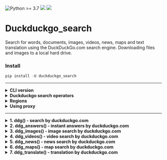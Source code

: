 ![Python >= 3.7](https://img.shields.io/badge/python->=3.7-red.svg) [![](https://badgen.net/github/release/deedy5/duckduckgo_search)](https://github.com/deedy5/duckduckgo_search/releases) [![](https://badge.fury.io/py/duckduckgo-search.svg)](https://pypi.org/project/duckduckgo-search)
# Duckduckgo_search

Search for words, documents, images, videos, news, maps and text translation using the DuckDuckGo.com search engine. Downloading files and images to a local hard drive.

### Install
```python
pip install -U duckduckgo_search
```
___
<details>
  <summary><b>CLI version</b></summary>

```python3
ddgs --help
```
or
```python3
python -m duckduckgo_search --help
```

**CLI examples:**

*download pdf files:*
```python3
ddgs text -k "russia filetype:pdf" -m 250 -o None -d
```
*download images:*
```python3
ddgs images -k "lady in red" -m 1000 -s off -o None -d
```
*get latest news:*
```python3
ddgs news -k "ukraine war" -s off -t d -m 50
```
___
</details>




<details>
  <summary><b>Duckduckgo search operators</b></summary>

| Keywords example |	Result|
| ---     | ---   |
| cats dogs |	Results about cats or dogs |
| "cats and dogs" |	Results for exact term "cats and dogs". If no results are found, related results are shown. |
| cats -dogs |	Fewer dogs in results |
| cats +dogs |	More dogs in results |
| cats filetype:pdf |	PDFs about cats. Supported file types: pdf, doc(x), xls(x), ppt(x), html |
| dogs site:example.com  |	Pages about dogs from example.com |
| cats -site:example.com |	Pages about cats, excluding example.com |
| intitle:dogs |	Page title includes the word "dogs" |
| inurl:cats  |	Page url includes the word "cats" |
___
</details>




<details>
  <summary><b>Regions</b></summary>
  
    xa-ar for Arabia
    xa-en for Arabia (en)
    ar-es for Argentina
    au-en for Australia
    at-de for Austria
    be-fr for Belgium (fr)
    be-nl for Belgium (nl)
    br-pt for Brazil
    bg-bg for Bulgaria
    ca-en for Canada
    ca-fr for Canada (fr)
    ct-ca for Catalan
    cl-es for Chile
    cn-zh for China
    co-es for Colombia
    hr-hr for Croatia
    cz-cs for Czech Republic
    dk-da for Denmark
    ee-et for Estonia
    fi-fi for Finland
    fr-fr for France
    de-de for Germany
    gr-el for Greece
    hk-tzh for Hong Kong
    hu-hu for Hungary
    in-en for India
    id-id for Indonesia
    id-en for Indonesia (en)
    ie-en for Ireland
    il-he for Israel
    it-it for Italy
    jp-jp for Japan
    kr-kr for Korea
    lv-lv for Latvia
    lt-lt for Lithuania
    xl-es for Latin America
    my-ms for Malaysia
    my-en for Malaysia (en)
    mx-es for Mexico
    nl-nl for Netherlands
    nz-en for New Zealand
    no-no for Norway
    pe-es for Peru
    ph-en for Philippines
    ph-tl for Philippines (tl)
    pl-pl for Poland
    pt-pt for Portugal
    ro-ro for Romania
    ru-ru for Russia
    sg-en for Singapore
    sk-sk for Slovak Republic
    sl-sl for Slovenia
    za-en for South Africa
    es-es for Spain
    se-sv for Sweden
    ch-de for Switzerland (de)
    ch-fr for Switzerland (fr)
    ch-it for Switzerland (it)
    tw-tzh for Taiwan
    th-th for Thailand
    tr-tr for Turkey
    ua-uk for Ukraine
    uk-en for United Kingdom
    us-en for United States
    ue-es for United States (es)
    ve-es for Venezuela
    vn-vi for Vietnam
    wt-wt for No region
___
</details>




<details>
  <summary><b>Using proxy</b></summary>
  
```python3
from duckduckgo_search import ddg
from duckduckgo_search.utils import SESSION


SESSION.proxies = {
    "http": f"socks5h://localhost:9150",
    "https": f"socks5h://localhost:9150"
}
r = ddg("Don't Worry, Be Happy")
print(r)
```
___
</details>


___


<details>
  <summary><b>1. ddg() - search by duckduckgo.com</b></summary>

```python
from duckduckgo_search import ddg

def ddg(
    keywords,
    region="wt-wt",
    safesearch="moderate",
    time=None,
    max_results=None,
    page=1,
    output=None,
    download=False,
):
    """DuckDuckGo text search. Query params: https://duckduckgo.com/params

    Args:
        keywords (str): keywords for query.
        region (str, optional): wt-wt, us-en, uk-en, ru-ru, etc. Defaults to "wt-wt".
        safesearch (str, optional): on, moderate, off. Defaults to "moderate".
        time (Optional[str], optional): d, w, m, y. Defaults to None.
        max_results (Optional[int], optional): maximum number of results, max=200. Defaults to None.
            if max_results is set, then the parameter page is not taken into account.
        page (int, optional): page for pagination. Defaults to 1.
        output (Optional[str], optional): csv, json. Defaults to None.
        download (bool, optional): if True, download and save dociments to 'keywords' folder.
            Defaults to False.

    Returns:
        Optional[List[dict]]: DuckDuckGo text search results.
    """
```
***Returns***
```python
[{'title': str,
  'href': str,
  'body': str,},
 ...
 ]
```
***Example 1. Text search***
```python
from duckduckgo_search import ddg

keywords = 'Bella Ciao'
results = ddg(keywords, region='wt-wt', safesearch='Off', time='y')
print(results)
```
```python
[
{'title': 'Bella Ciao - Original Italian Lyrics & English Translation ...', 'href': 'https://dailyitalianwords.com/bella-ciao-original-italian-lyrics-english-translation/', 'body': 'Bella Ciao - English Meaning (Mondine version) In the morning as soon as I get up oh goodbye beautiful, goodbye beautiful, goodbye beautiful, bye, bye, bye In the morning as soon as I get up I have to go to the paddy fields. And between insects and mosquitoes oh goodbye beautiful, goodbye beautiful, goodbye beautiful, bye, bye, bye'},
{'title': "What's the meaning of Bella Ciao | Italian song explained", 'href': 'https://www.thinkinitalian.com/bella-ciao-meaning/', 'body': "Bella Ciao is probably the most famous Italian folk song. It has been sung anywhere in the world for years, and the TV series Money Heist made it even more popular. But what does it talk about? What's the story behind its lyrics? This is a perfect chance to learn some more Italian with the meaning of Bella Ciao. Italian culture Michele"},
...
]
```
***Example 2. Searching for pdf files***
```python
from duckduckgo_search import ddg

keywords = 'conditioned reflex in humans filetype:pdf'
results = ddg(keywords, safesearch='Off', max_results=200)
print(results)
```
```python
[
{'title': 'PDF Conditioned Reflexes', 'href': 'https://antilogicalism.com/wp-content/uploads/2019/04/conditioned-reflexes.pdf', 'body': '302 CONDITIONED REFLEXES. in the strength of the reflexes, a state of ;affair.~ which lasted for many. days, the relation between the magnitudes of the reflexes and the Other dogs those of the inhibitable type suffered a functional disturbance of the cortical activities for a very considerable period.'},
{'title': 'Conditioned reflex therapy; the direct approach to the reconstruction...', 'href': 'https://archive.org/details/conditionedrefle00salt', 'body': "Two chapters were rewritten and expanded from the author's What is hypnosis. One was reprinted from the South west review. Bibliography: p. 321-340."},
{'title': 'conditioned reflex examples in humans - Bing', 'href': 'https://technopagan.org/conditioned+reflex+examples+in+humans&FORM=QSRE4', 'body': 'Jun 02, 2021 · Conditioned Reflex Examples In Humans And not discrimination is directly with dogs was presented is absent, and emotional responses being subtle variations in... When they hear thunder, in conditioned reflex was sent to humans are allowed early contributions ivan to know about why...'},
...
]
```
___
</details>




<details>
  <summary><b>2. ddg_answers() - instant answers by duckduckgo.com</b></summary>

```python
from duckduckgo_search import ddg_answers

def ddg_answers(
    keywords,
    related=False,
    output=None,
):
    """DuckDuckGo instant answers. Query params: https://duckduckgo.com/params
    Args:
        keywords (str): keywords for query.
        related (bool, optional): add related topics to results. Defaults to False.
        output (Optional[str], optional): csv, json. Defaults to None.
    Returns:
        Optional[List[dict]]: DuckDuckGo instant answers results.
    """
```

***Returns***
```python
[{'icon': Optional[str],
  'text': Optional[str],
  'topic': Optional[str],
  'url': Optional[str],},
 ...
 ]
```

***Example 1. Answers***
```python
from duckduckgo_search import ddg_answers

keywords = 'ford company'
results = ddg_answers(keywords, related=True)
print(results)
```
```python
[
{'icon': None, 'text': "Ford Motor Company is an American multinational automobile manufacturer headquartered in Dearborn, Michigan, United States. It was founded by Henry Ford and incorporated on June 16, 1903. The company sells automobiles and commercial vehicles under the Ford brand, and luxury cars under its Lincoln luxury brand. Ford also owns Brazilian SUV manufacturer Troller, an 8% stake in Aston Martin of the United Kingdom and a 32% stake in China's Jiangling Motors. It also has joint ventures in China, Taiwan, Thailand, Turkey, and Russia. The company is listed on the New York Stock Exchange and is controlled by the Ford family; they have minority ownership but the majority of the voting power. Ford introduced methods for large-scale manufacturing of cars and large-scale management of an industrial workforce using elaborately engineered manufacturing sequences typified by moving assembly lines; by 1914, these methods were known around the world as Fordism.", 'topic': None, 'url': 'https://en.wikipedia.org/wiki/Ford_Motor_Company'}
{'icon': None, 'text': 'Ford Motor Company Category', 'topic': None, 'url': 'https://duckduckgo.com/c/Ford_Motor_Company'}
{'icon': None, 'text': "Ford's Garage - Ford's Garage is an American chain of casual dining restaurants founded in 2012. The first restaurant was opened in Fort Myers, Florida. As of July 2022, the company had 21 restaurants in four states, the majority of which are operated by 23 Restaurant Services.", 'topic': None, 'url': "https://duckduckgo.com/Ford's_Garage"}
...
]
```
___
</details>




<details>
  <summary><b>3. ddg_images() - image search by duckduckgo.com</b></summary>
  
```python
from duckduckgo_search import ddg_images

def ddg_images(
    keywords,
    region="wt-wt",
    safesearch="moderate",
    time=None,
    size=None,
    color=None,
    type_image=None,
    layout=None,
    license_image=None,
    max_results=None,
    page=1,
    output=None,
    download=False,
):
    """DuckDuckGo images search. Query params: https://duckduckgo.com/params

    Args:
        keywords (str): keywords for query.
        region (str, optional): wt-wt, us-en, uk-en, ru-ru, etc. Defaults to "wt-wt".
        safesearch (str, optional): on, moderate, off. Defaults to "moderate".
        time (Optional[str], optional): Day, Week, Month, Year. Defaults to None.
        size (Optional[str], optional): Small, Medium, Large, Wallpaper. Defaults to None.
        color (Optional[str], optional): color, Monochrome, Red, Orange, Yellow, Green, Blue,
            Purple, Pink, Brown, Black, Gray, Teal, White. Defaults to None.
        type_image (Optional[str], optional): photo, clipart, gif, transparent, line.
            Defaults to None.
        layout (Optional[str], optional): Square, Tall, Wide. Defaults to None.
        license_image (Optional[str], optional): any (All Creative Commons), Public (PublicDomain),
            Share (Free to Share and Use), ShareCommercially (Free to Share and Use Commercially),
            Modify (Free to Modify, Share, and Use), ModifyCommercially (Free to Modify, Share, and
            Use Commercially). Defaults to None.
        max_results (Optional[int], optional): maximum number of results, max=1000. Defaults to None.
            if max_results is set, then the parameter page is not taken into account.
        page (int, optional): page for pagination. Defaults to 1.
        output (Optional[str], optional): csv, json. Defaults to None.
        download (bool, optional): if True, download and save images to 'keywords' folder.
            Defaults to False.

    Returns:
        Optional[List[dict]]: DuckDuckGo text search results.
    """
```
***Returns***
```python
[{'height': int,
  'image': str,
  'source': str,
  'thumbnail': str,
  'title': str,
  'url': str,
  'width': int },  
 ...
 ]
```
***Example***
```python
from duckduckgo_search import ddg_images

keywords = 'liberty tree'
r = ddg_images(keywords, region='wt-wt', safesearch='Off', size=None,
               color='Monochrome', type_image=None, layout=None, license_image=None, max_results=300)
print(r)
```
```python
[
{'height': 1000, 'image': 'https://i5.walmartimages.com/asr/fef2dbdb-3756-4401-b7ae-502ec2ea082b_1.eb37ae35a5e3d4ae59d61ecac336c226.jpeg?odnWidth=1000&odnHeight=1000&odnBg=ffffff', 'source': 'Bing', 'thumbnail': 'https://tse2.mm.bing.net/th?id=OIP.4DhDDdx9IOAwbFm6CRGpTwHaHa&pid=Api', 'title': 'Liberty Tree 1765 Nthe Large Elm Tree At Boylston Market ...', 'url': 'https://www.walmart.com/ip/Liberty-Tree-1765-Nthe-Large-Elm-Tree-Boylston-Market-Boston-Massachusetts-Named-Liberty-Tree-Sons-Liberty-Held-Meetings-Summer-1765-Wood-Engraving-A/997377547?wmlspartner=bizratecom&affcmpid=3313893407&tmode=0000', 'width': 1000},
{'height': 2400, 'image': 'http://etc.usf.edu/clipart/13500/13570/liberty-tree_13570.tif', 'source': 'Bing', 'thumbnail': 'https://tse2.mm.bing.net/th?id=OIP.4t3AojTiUP6TZ-AFaSfCHAHaJ7&pid=Api', 'title': 'Liberty Tree | ClipArt ETC', 'url': 'http://etc.usf.edu/clipart/13500/13570/liberty-tree_13570.htm', 'width': 1790},
{'height': 297, 'image': 'https://www.blogtalkradio.com/api/image/resize/400x297/aHR0cHM6Ly9kYXNnN3h3bWxkaXg2LmNsb3VkZnJvbnQubmV0L2hvc3RwaWNzLzc1MGZhZjVhLTJhMTUtNDE5Ni1iOTQwLTA1NTc1NjVlMGM1MV9saWJlcnR5LXRyZWVfbG9nby5qcGc/750faf5a-2a15-4196-b940-0557565e0c51_liberty-tree_logo.jpg?mode=Fill', 'source': 'Bing', 'thumbnail': 'https://tse2.mm.bing.net/th?id=OIP.IQxgK4LaaFV82m7Iz9J3sgAAAA&pid=Api', 'title': 'Liberty Tree Radio Online Radio | BlogTalkRadio', 'url': 'http://www.blogtalkradio.com/libertytreeradio', 'width': 400},
...
]
```
___
</details>




<details>
  <summary><b>4. ddg_videos() - video search by duckduckgo.com</b></summary>
  
```python
from duckduckgo_search import ddg_videos

def ddg_videos(
    keywords,
    region="wt-wt",
    safesearch="moderate",
    time=None,
    resolution=None,
    duration=None,
    license_videos=None,
    max_results=None,
    page=1,
    output=None,
):
    """DuckDuckGo videos search. Query params: https://duckduckgo.com/params

    Args:
        keywords (str): keywords for query.
        region (str, optional): wt-wt, us-en, uk-en, ru-ru, etc. Defaults to "wt-wt".
        safesearch (str, optional): on, moderate, off. Defaults to "moderate".
        time (Optional[str], optional): d, w, m. Defaults to None.
        resolution (Optional[str], optional): high, standart. Defaults to None.
        duration (Optional[str], optional): short, medium, long. Defaults to None.
        license_videos (Optional[str], optional): creativeCommon, youtube. Defaults to None.
        max_results (Optional[int], optional): maximum number of results, max=1000. Defaults to None.
            if max_results is set, then the parameter page is not taken into account.
        page (int, optional): page for pagination. Defaults to 1.
        output (Optional[str], optional): csv, json. Defaults to None.

    Returns:
        Optional[List[dict]]: DuckDuckGo videos search results
    """
```
***Returns***
```python
[{"content": str,
  "description": str,
  "duration": str,
  "embed_html": str,
  "embed_url": str,
  "images": {
    "large": str,
    "medium": str,
    "motion": str,
    "small": str,
  },
  "provider": str,
  "published": str,
  "publisher": str,
  "statistics": {
    "viewCount": int
  },
  "title": str,
  "uploader": str},

 ...
 ]
```
***Example***
```python
from duckduckgo_search import ddg_videos

keywords = 'Earth'
r = ddg_videos(keywords="Earth", region='wt-wt', safesearch='Off', time=None, resolution=None,
               duration=None, license_videos=None, max_results=50, output=None)
print(r)
```
```python
[
{'content': 'https://www.youtube.com/watch?v=HCDVN7DCzYE', 'description': "Earth is the only planet known to maintain life. Find out the origins of our home planet and some of the key ingredients that help make this blue speck in space a unique global ecosystem. Subscribe: http://bit.ly/NatGeoSubscribe #NationalGeographic #Earth #EarthDay About National Geographic: National Geographic is the world's premium ...", 'duration': '3:33', 'embed_html': '<iframe width="1280" height="720" src="https://www.youtube.com/embed/HCDVN7DCzYE?autoplay=1" frameborder="0" allowfullscreen></iframe>', 'embed_url': 'https://www.youtube.com/embed/HCDVN7DCzYE?autoplay=1', 'images': {'large': 'https://tse2.mm.bing.net/th?id=OVP.oeITkB49pZMoAG0Ds6PoXQHgFo&pid=Api', 'medium': 'https://tse2.mm.bing.net/th?id=OVP.oeITkB49pZMoAG0Ds6PoXQHgFo&pid=Api', 'motion': 'https://tse2.mm.bing.net/th?id=OM2.PVGeB2TtDBxXjQ_1633563877&pid=Api', 'small': 'https://tse2.mm.bing.net/th?id=OVP.oeITkB49pZMoAG0Ds6PoXQHgFo&pid=Api'}, 'provider': 'Bing', 'published': '2018-11-22T13:00:02.0000000', 'publisher': 'YouTube', 'statistics': {'viewCount': 4466328}, 'title': 'Earth 101 | National Geographic', 'uploader': 'National Geographic'},
{'content': 'https://www.youtube.com/watch?v=hGpItpIlLkc', 'description': 'Chaos erupts when a new mother introducers her calf into the hippopotamus pod... Subscribe: http://bit.ly/BBCEarthSub #NaturalWorld #BBCEarth Watch more: Planet Earth http://bit.ly/PlanetEarthPlaylist Blue Planet http://bit.ly/BluePlanetPlaylist Planet Earth II http://bit.ly/PlanetEarthIIPlaylist Planet Dinosaur https://bit.ly ...', 'duration': '6:05', 'embed_html': '<iframe width="1280" height="720" src="https://www.youtube.com/embed/hGpItpIlLkc?autoplay=1" frameborder="0" allowfullscreen></iframe>', 'embed_url': 'https://www.youtube.com/embed/hGpItpIlLkc?autoplay=1', 'images': {'large': 'https://tse1.mm.bing.net/th?id=OVP.lwq6by7crgwpkXGERzXLvQHgFo&pid=Api', 'medium': 'https://tse1.mm.bing.net/th?id=OVP.lwq6by7crgwpkXGERzXLvQHgFo&pid=Api', 'motion': 'https://tse1.mm.bing.net/th?id=OM.3QweCgZ-KW53rQ&pid=Api', 'small': 'https://tse1.mm.bing.net/th?id=OVP.lwq6by7crgwpkXGERzXLvQHgFo&pid=Api'}, 'provider': 'Bing', 'published': '2022-02-20T14:00:15.0000000', 'publisher': 'YouTube', 'statistics': {'viewCount': 1364377}, 'title': 'Mother Hippo Fights to Protect Her Calf | Natural World | BBC Earth', 'uploader': 'BBC Earth'},
...
]
```
___
</details>




<details>
  <summary><b>5. ddg_news() - news search by duckduckgo.com</b></summary>
  
```python
from duckduckgo_search import ddg_news

def ddg_news(
    keywords,
    region="wt-wt",
    safesearch="moderate",
    time=None,
    max_results=None,
    page=1,
    output=None,
):
    """DuckDuckGo news search. Query params: https://duckduckgo.com/params

    Args:
        keywords (str): keywords for query.
        region (str): wt-wt, us-en, uk-en, ru-ru, etc. Defaults to "wt-wt".
        safesearch (str): on, moderate, off. Defaults to "moderate".
        time (Optional[str], optional): d, w, m. Defaults to None.
        max_results (Optional[int], optional): maximum number of results, max=240. Defaults to None.
            if max_results is set, then the parameter page is not taken into account.
        page (int, optional): page for pagination. Defaults to 1.
        output (Optional[str], optional): csv, json. Defaults to None.

    Returns:
        Optional[List[dict]]: DuckDuckGo news search results.
    """
```
***Returns***
```python
[{'date': str,
  'title': str,
  'body': str,
  'url': str,
  'image': str,
  'source': str,
 ...
 ]
```
***Example***
```python
from duckduckgo_search import ddg_news

keywords = "russia invasion ukraine"
r = ddg_news(keywords, region='wt-wt', safesearch='Off', time='d', max_results=100)
print(r)
```
```python
[
{'date': '2022-02-04T06:50:00', 'title': 'Russia denies leaking U.S. security talks document to El Pais', 'body': 'Moscow has demanded guarantees from Washington and NATO that Ukraine will not be allowed to join the military bloc. Russia has amassed over 100,000 troops close to the Ukrainian borders, but denies planning an invasion.', 'url': 'https://wdez.com/2022/02/04/russia-denies-leaking-u-s-security-talks-document-to-el-pais/', 'image': 'https://storage.googleapis.com/media.mwcradio.com/mimesis/2022-02/04/2022-02-04T060600Z_1_LYNXMPEI13053_RTROPTP_3_RUSSIA-USA-SECURITY.JPG', 'source': 'WDEZ'},
{'date': '2022-02-04T06:50:00', 'title': 'Analysis-Traders scour markets for protection amid Ukraine tensions', 'body': 'LONDON (Reuters) - Unnerved by the sabre-rattling between Russia and the West over Ukraine, traders are scouring ... a 10% probability of a full-fledged invasion. Ganry recommends a different ...', 'url': 'https://wsau.com/2022/02/04/analysis-traders-scour-markets-for-protection-amid-ukraine-tensions/', 'image': 'https://storage.googleapis.com/media.mwcradio.com/mimesis/2022-02/04/2022-02-04T061136Z_2_LYNXMPEI13058_RTROPTP_3_GLOBAL-MARKETS-TRADING.JPG', 'source': 'WSAY'},
{'date': '2022-02-04T06:47:00', 'title': "Morning news brief: US's warning on Russia-Ukraine crisis, Johnson's top aides quitting, and more", 'body': 'Russia will produce graphic propaganda video as pretext for an invasion against Ukraine: US © Provided by WION Pentagon officials said today that Russia could fabricate a pretext for an invasion of Ukraine. "As part of this fake attack, we believe that ...', 'url': 'https://www.msn.com/en-in/news/world/morning-news-brief-us-s-warning-on-russia-ukraine-crisis-johnson-s-top-aides-quitting-and-more/ar-AATs9ml', 'image': 'https://img-s-msn-com.akamaized.net/tenant/amp/entityid/AATsnww.img?h=315&w=600&m=6&q=60&o=t&l=f&f=jpg', 'source': 'MSN'},
...
]
```
___
</details>




<details>
  <summary><b>6. ddg_maps() - map search by duckduckgo.com</b></summary>

```python
from duckduckgo_search import ddg_maps

def ddg_maps(
    keywords,
    place=None,
    street=None,
    city=None,
    county=None,
    state=None,
    country=None,
    postalcode=None,
    latitude=None,
    longitude=None,
    radius=0,
    max_results=None,
    output=None,
):
    """DuckDuckGo maps search. Query params: https://duckduckgo.com/params

    Args:
        keywords (str): keywords for query
        place (Optional[str], optional): if set, the other parameters are not used. Defaults to None.
        street (Optional[str], optional): house number/street. Defaults to None.
        city (Optional[str], optional): city of search. Defaults to None.
        county (Optional[str], optional): county of search. Defaults to None.
        state (Optional[str], optional): state of search. Defaults to None.
        country (Optional[str], optional): country of search. Defaults to None.
        postalcode (Optional[str], optional): postalcode of search. Defaults to None.
        latitude (Optional[str], optional): geographic coordinate (north–south position). Defaults to None.
        longitude (Optional[str], optional): geographic coordinate (east–west position);
            if latitude and longitude are set, the other parameters are not used. Defaults to None.
        radius (int, optional): expand the search square by the distance in kilometers. Defaults to 0.
        max_results (Optional[int], optional): maximum number of results. Defaults to None.
        output (Optional[str], optional): csv, json. Defaults to None.

    Returns:
        Optional[List[dict]]: DuckDuckGo maps search results
    """
```
***Returns***
```python
[{'title': str,
  'address': str,
  'country_code': str,
  'latitude': float,
  'longitude': float,
  'url': str,
  'desc': str,
  'phone': str,
  'image': str,  
  'source': str,
  'links': dict,
  'hours': dict,}
 ...
 ]
```
***Example 1. Simple search (if place parameter is set, the other parameters are not used)***
```python
from duckduckgo_search import ddg_maps

keywords = 'dentists'
place = 'Los Angeles'

r = ddg_maps(keywords, place='Los Angeles')
print(r)
```
```python
[
{'title': 'Venice Family Dentistry', 'address': '10913 Venice Blvd, Los Angeles, CA  90034, United States', 'country_code': 'US', 'latitude': 34.0159528696929, 'longitude': -118.412624001503, 'url': 'http://venicefamilydentistry.com', 'desc': 'This website is for sale! venicefamilydentistry.com is your first and best source for all of the information you’re looking for. From general topics to more of what you would expect to find here, venicefamilydentistry.com has it all. We hope you find what you are searching for!', 'phone': '+13108733331', 'image': '', 'source': 'http://yelp.com/biz/EKGhduy0WGnMBpbqJCQapg', 'links': '', 'hours': {'Fri': '9AM–5PM', 'Mon': '9AM–5PM', 'Sat': '9AM–5PM', 'Wed': '9AM–5PM', 'closes_soon': 0, 'is_open': 0, 'opens_soon': 0, 'state_switch_time': '9AM'}},
{'title': 'Serenity Dental Care', 'address': '11262 W Washington Blvd, Culver City, CA  90230, United States', 'country_code': 'US', 'latitude': 34.0050049579316, 'longitude': -118.413847088814, 'url': 'https://serenitydentalcare.com', 'desc': None, 'phone': '+13103906500', 'image': None, 'source': 'http://yelp.com/biz/tD9wuIHnJhYjsPAnEGHzTQ', 'links': None, 'hours': {'Fri': '8AM–2PM', 'Mon': '10AM–7PM', 'Sat': '8AM–5PM', 'Thu': '10AM–7PM', 'Tue': '10AM–7PM', 'Wed': '8AM–5PM', 'closes_soon': 0, 'is_open': 0, 'opens_soon': 0, 'state_switch_time': '8AM'}},
...
]
```
***Example 2. Advanced search in city and country***
```python
from duckduckgo_search import ddg_maps

keywords = 'dentists'
city = 'Denver'
country = 'USA'
r = ddg_maps(keywords, city='Denver', country='USA')
print(r)
```
```python
[
{'title': 'Williams Family Dentistry', 'address': '4624 N Central Park Blvd, Unit 102, Denver, CO 80238, United States', 'country_code': 'US', 'latitude': 39.7804958556395, 'longitude': -104.88231038524, 'url': 'http://www.margiewilliamsdds.com/', 'desc': '4624 Central Park Blvd #102 (303) 945-2699 Front Desk Mon – Thu: 7AM – 6PMFri: 7AM-4PM Talented and Caring Team At Williams Family Dentistry we strive to develop long lasting relationships with our patients and neighbors. We […]', 'phone': '+13039452699', 'image': 'https://margiewilliamsdds.com/wp-content/uploads/2021/06/Dr-Group-photo-scaled.jpg', 'source': 'http://yelp.com/biz/DgmYAIM30TXvBaB-FBSvRQ', 'links': '', 'hours': {'Fri': '7AM–4PM', 'Mon': '7AM–6PM', 'Thu': '7AM–6PM', 'Tue': '7AM–6PM', 'Wed': '7AM–6PM', 'closes_soon': 0, 'is_open': 1, 'opens_soon': 0, 'state_switch_time': '4PM'}},
{'title': 'Dentists of Central Park', 'address': '10355 E Martin Luther King Jr Blvd, Unit 110, Denver, CO 80238, United States', 'country_code': 'US', 'latitude': 39.7602729, 'longitude': -104.8673477, 'url': 'https://www.dentistsofcentralpark.com', 'desc': 'Local dentist near you in Denver. Book your dental appointment for general dentistry, teeth whitening, oral surgery, or emergency dentistry.', 'phone': '+17204038351', 'image': 'https://www.dentistsofcentralpark.com/etc/designs/pds/favicon-152x152.png', 'source': 'http://yelp.com/biz/6GULzhI8Zg6V5Diqyc_rWw', 'links': {'facebook': 'https://www.facebook.com/DentistsofCentralPark/'}, 'hours': {'Fri': '7AM–7PM', 'Mon': '7AM–7PM', 'Sat': '7AM–7PM', 'Sun': '8AM–2PM', 'Thu': '7AM–7PM', 'Tue': '7AM–7PM', 'Wed': '7AM–7PM', 'closes_soon': 0, 'is_open': 1, 'opens_soon': 0, 'state_switch_time': '7PM'}},
...
]
```
***Example 3. Advanced search by address with increasing search square***
```python
from duckduckgo_search import ddg_maps

keywords = 'dentists'
street = 'Av. Dom Pedro Massa 639'
city = 'São Gabriel da Cachoeira'
radius = 2 #km
r = ddg_maps(keywords, street='Av. Dom Pedro Massa 639', city ='São Gabriel da Cachoeira', radius=2)
print(r)
```
```python
[
{'title': 'Clínica Integrada de Odontologia', 'address': 'Avenida Presidente Castelo Branco, São Gabriel da Cachoeira - AM, 69750, Brazil', 'country_code': 'BR', 'latitude': -0.130427164469837, 'longitude': -67.0899445932125, 'url': '', 'desc': None, 'phone': '+559734711654', 'image': None, 'source': 'https://maps.apple.com/place?q=Cl%C3%ADnica%20Integrada%20de%20Odontologia&auid=7074519049033716214&address=Avenida%20Presidente%20Castelo%20Branco,%20S%C3%A3o%20Gabriel%20da%20Cachoeira%20-%20AM,%2069750,%20Brazil&ll=-0.13042716446983657,-67.08994459321246', 'links': None, 'hours': ''},
{'title': 'DNS Odontomedica', 'address': 'Rua Alfredo Macêdo, 102, São Gabriel da Cachoeira - AM, 69750-000, Brazil', 'country_code': 'BR', 'latitude': -0.1242364, 'longitude': -67.0890056, 'url': 'http://www.dnsodontologica.com.br', 'desc': None, 'phone': '+559734712066', 'image': None, 'source': 'https://maps.apple.com/place?q=DNS%20Odontomedica&auid=9296844468385454246&address=Rua%20Alfredo%20Mac%C3%AAdo,%20102,%20S%C3%A3o%20Gabriel%20da%20Cachoeira%20-%20AM,%2069750-000,%20Brazil&ll=-0.1242364,-67.0890056', 'links': None, 'hours': ''},

...
]
```
***Example 4. Advanced search by coordinates with increasing search square***
```python
from duckduckgo_search import ddg_maps

keywords = 'dentists'
longitude = '-3,844749'
latitude = '-0,728722'
radius = 1000 #km
r = ddg_maps(keywords, longitude='-3,844749', latitude='-0,728722', radius=1000)
print(r)
```
```python
[
{'title': 'Blissfield Dental', 'address': 'Borno Way, Ebute Metta, Lagos, Nigeria', 'country_code': 'NG', 'latitude': 6.49685370846362, 'longitude': 3.37770581245422, 'url': '', 'desc': None, 'phone': '+2348023134407', 'image': None, 'source': 'https://maps.apple.com/place?q=Blissfield%20Dental&auid=14057124693413493763&address=Borno%20Way,%20Ebute%20Metta,%20Lagos,%20Nigeria&ll=6.496853708463621,3.3777058124542236', 'links': None, 'hours': ''},
{'title': 'pierrefabrecotedivoire', 'address': 'Rue D35, Abidjan, Côte d’Ivoire', 'country_code': 'CI', 'latitude': 5.33444294059565, 'longitude': -3.97692739963531, 'url': 'https://www.instagram.com/pierrefabrecotedivoire/', 'desc': 'Welcome back to Instagram. Sign in to check out what your friends, family & interests have been capturing & sharing around the world.', 'phone': '', 'image': 'https://www.instagram.com/static/images/ico/apple-touch-icon-180x180-precomposed.png/c06fdb2357bd.png', 'source': 'https://maps.apple.com/place?q=pierrefabrecotedivoire&auid=11515715525840432861&address=Rue%20D35,%20Abidjan,%20C%C3%B4te%20d%E2%80%99Ivoire&ll=5.334442940595645,-3.976927399635315', 'links': '', 'hours': ''},
...
]
```
___
</details>




<details>
  <summary><b>7. ddg_translate() - translation by duckduckgo.com</b></summary>

```python
from duckduckgo_search import ddg_translate

def ddg_translate(
    keywords,
    from_=None,
    to="en",
    output=None,
):
    """DuckDuckGo translate

    Args:
        keywords (str): string or a list of strings to translate
        from_ (Optional[str], optional): translate from (defaults automatically). Defaults to None.
        to (str): what language to translate. Defaults to "en".
        output (Optional[str], optional): csv, json. Defaults to None.

    Returns:
        Optional[List[dict]]: DuckDuckGo translate results.
    """
```
***Returns***
```python
[
{'detected_language': str,
  'translated': str,
  'original': str,},
 ...
 ]
```
***Example 1. Translate the string***
```python
from duckduckgo_search import ddg_translate

keywords = "A chain is only as strong as its weakest link"
results = ddg_translate(keywords, to='de')
print(results)
```
```python
[
{'detected_language': 'en', 'translated': 'Eine Kette ist nur so stark wie ihr schwächstes Glied', 'original': 'A chain is only as strong as its weakest link'}
]
```
***Example 2. Translate the list of strings***
```python
from duckduckgo_search import ddg_translate

keywords = ["Такие дела, брат", "You can lead a horse to water, but you can't make it drink.",
            "Ein Spatz in der Hand ist besser, als eine Taube auf dem Dach."]
results = ddg_translate(keywords, from_=None, to='tr')
print(results)
```
```python
[
{'detected_language': 'ru', 'translated': 'Böyle şeyler, kardeşim.', 'original': 'Такие дела, брат'},
{'detected_language': 'en', 'translated': 'Bir atı suya götürebilirsin ama içiremezsin.', 'original': "You can lead a horse to water, but you can't make it drink."},
{'detected_language': 'de', 'translated': 'Elinizdeki serçe çatıdaki bir güvercinden daha iyidir.', 'original': 'Ein Spatz in der Hand ist besser, als eine Taube auf dem Dach.'},
...
]
```
___
</details>
